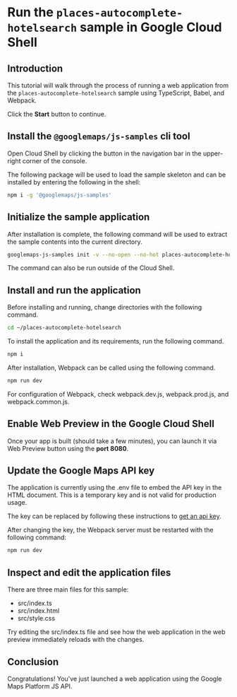# Run the `places-autocomplete-hotelsearch` sample in Google Cloud Shell

<walkthrough-tutorial-duration duration="10"/>

## Introduction

This tutorial will walk through the process of running a web application from
the `places-autocomplete-hotelsearch` sample using TypeScript, Babel, and Webpack.

Click the **Start** button to continue.

## Install the `@googlemaps/js-samples` cli tool

Open Cloud Shell by clicking the
<walkthrough-cloud-shell-icon></walkthrough-cloud-shell-icon> button in the
navigation bar in the upper-right corner of the console.

The following package will be used to load the sample skeleton and can be
installed by entering the following in the shell:

```bash
npm i -g '@googlemaps/js-samples'
```

## Initialize the sample application

After installation is complete, the following command will be used to extract
the sample contents into the current directory.

```bash
googlemaps-js-samples init -v --no-open --no-hot places-autocomplete-hotelsearch ~/places-autocomplete-hotelsearch
```

The command can also be run outside of the Cloud Shell.

## Install and run the application

Before installing and running, change directories with the following command.

```bash
cd ~/places-autocomplete-hotelsearch
```

To install the application and its requirements, run the following command.

```bash
npm i
```

After installation, Webpack can be called using the following command.

```bash
npm run dev
```

For configuration of Webpack, check
<walkthrough-editor-open-file filePath="~/places-autocomplete-hotelsearch/webpack.dev.js">webpack.dev.js</walkthrough-editor-open-file>,
<walkthrough-editor-open-file filePath="~/places-autocomplete-hotelsearch/webpack.prod.js">webpack.prod.js</walkthrough-editor-open-file>,
and
<walkthrough-editor-open-file filePath="~/places-autocomplete-hotelsearch/webpack.common.js">webpack.common.js</walkthrough-editor-open-file>.

## Enable Web Preview in the Google Cloud Shell

Once your app is built (should take a few minutes), you can launch it via
<walkthrough-spotlight-pointer target="cloudshell" spotlightId="devshell-web-preview-button">Web
Preview button</walkthrough-spotlight-pointer> using the **port 8080**.

## Update the Google Maps API key

The application is currently using the
<walkthrough-editor-open-file filePath="~/places-autocomplete-hotelsearch/.env">.env</walkthrough-editor-open-file>
file to embed the API key in the HTML document. This is a temporary key and is
not valid for production usage.

The key can be replaced by following these instructions to
[get an api key](https://developers.google.com/maps/documentation/javascript/get-api-key).

After changing the key, the Webpack server must be restarted with the following
command:

```bash
npm run dev
```

## Inspect and edit the application files

There are three main files for this sample:

*   <walkthrough-editor-open-file filePath="~/places-autocomplete-hotelsearch/src/index.ts">src/index.ts</walkthrough-editor-open-file>
*   <walkthrough-editor-open-file filePath="~/places-autocomplete-hotelsearch/src/index.html">src/index.html</walkthrough-editor-open-file>
*   <walkthrough-editor-open-file filePath="~/places-autocomplete-hotelsearch/src/style.css">src/style.css</walkthrough-editor-open-file>

Try editing the <walkthrough-editor-open-file filePath="~/places-autocomplete-hotelsearch/src/index.ts">src/index.ts</walkthrough-editor-open-file> file and see how the web application in the web preview immediately reloads with the changes.

## Conclusion

<walkthrough-conclusion-trophy></walkthrough-conclusion-trophy>

Congratulations! You've just launched a web application using the Google Maps
Platform JS API.

